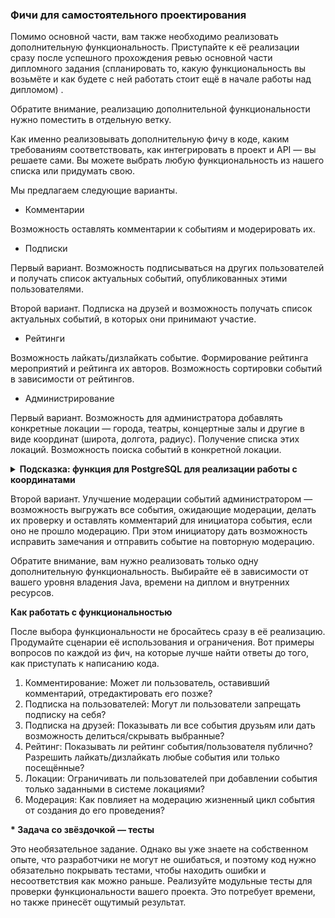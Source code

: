### Фичи для самостоятельного проектирования

Помимо основной части, вам также необходимо реализовать дополнительную функциональность.
Приступайте к её реализации сразу после успешного прохождения ревью основной части дипломного задания
(спланировать то, какую функциональность вы возьмёте и как будете с ней работать стоит ещё в начале работы над дипломом)
.

Обратите внимание, реализацию дополнительной функциональности нужно поместить в отдельную ветку.

Как именно реализовывать дополнительную фичу в коде, каким требованиям соответствовать,
как интегрировать в проект и API — вы решаете сами.
Вы можете выбрать любую функциональность из нашего списка или придумать свою.

Мы предлагаем следующие варианты.

- Комментарии

Возможность оставлять комментарии к событиям и модерировать их.

- Подписки

Первый вариант. Возможность подписываться на других пользователей и получать список актуальных событий, опубликованных
этими пользователями.

Второй вариант. Подписка на друзей и возможность получать список актуальных событий, в которых они принимают участие.

- Рейтинги

Возможность лайкать/дизлайкать событие. Формирование рейтинга мероприятий и рейтинга их авторов.
Возможность сортировки событий в зависимости от рейтингов.

- Администрирование

Первый вариант. Возможность для администратора добавлять конкретные локации — города,
театры, концертные залы и другие в виде координат (широта, долгота, радиус). Получение списка этих локаций.
Возможность поиска событий в конкретной локации.

<details><summary><b>Подсказка: функция для PostgreSQL для реализации работы с координатами</b></summary>
Эта функция принимает на вход координаты (градусы широты и долготы) двух точек и вычисляет дистанцию между ними.
Её можно использовать для упрощённой проверки, попадает ли локация проведения события в заданную область.
Если дистанция от локации события до центра окружности (выбранной области) не превышает радиус этой окружности,
значит, оно проходит в выборку.

    CREATE OR REPLACE FUNCTION distance(lat1 float, lon1 float, lat2 float, lon2 float)
        RETURNS float
    AS
    '
    declare
        dist float = 0;
        rad_lat1 float;
        rad_lat2 float;
        theta float;
        rad_theta float;
    BEGIN
        IF lat1 = lat2 AND lon1 = lon2
        THEN
            RETURN dist;
        ELSE
            -- переводим градусы широты в радианы
            rad_lat1 = pi() * lat1 / 180;
            -- переводим градусы долготы в радианы
            rad_lat2 = pi() * lat2 / 180;
            -- находим разность долгот
            theta = lon1 - lon2;
            -- переводим градусы в радианы
            rad_theta = pi() * theta / 180;
            -- находим длину ортодромии
            dist = sin(rad_lat1) * sin(rad_lat2) + cos(rad_lat1) * cos(rad_lat2) * cos(rad_theta);

            IF dist > 1
                THEN dist = 1;
            END IF;

            dist = acos(dist);
            -- переводим радианы в градусы
            dist = dist * 180 / pi();
            -- переводим градусы в километры
            dist = dist * 60 * 1.8524;

            RETURN dist;
        END IF;
    END;
    '
    LANGUAGE PLPGSQL;

</details>

Второй вариант. Улучшение модерации событий администратором — возможность выгружать все события, ожидающие модерации,
делать их проверку и оставлять комментарий для инициатора события, если оно не прошло модерацию.
При этом инициатору дать возможность исправить замечания и отправить событие на повторную модерацию.

Обратите внимание, вам нужно реализовать только одну дополнительную функциональность.
Выбирайте её в зависимости от вашего уровня владения Java, времени на диплом и внутренних ресурсов.

**Как работать с функциональностью**

После выбора функциональности не бросайтесь сразу в её реализацию. Продумайте сценарии её использования и ограничения.
Вот примеры вопросов по каждой из фич, на которые лучше найти ответы до того, как приступать к написанию кода.

1. Комментирование: Может ли пользователь, оставивший комментарий, отредактировать его позже?
2. Подписка на пользователей: Могут ли пользователи запрещать подписку на себя?
3. Подписка на друзей: Показывать ли все события друзьям или дать возможность делиться/скрывать выбранные?
4. Рейтинг: Показывать ли рейтинг события/пользователя публично?
   Разрешить лайкать/дизлайкать любые события или только посещённые?
5. Локации: Ограничивать ли пользователей при добавлении события только заданными в системе локациями?
6. Модерация: Как повлияет на модерацию жизненный цикл события от создания до его проведения?

**\* Задача со звёздочкой — тесты**

Это необязательное задание. Однако вы уже знаете на собственном опыте, что разработчики не могут не ошибаться,
и поэтому код нужно обязательно покрывать тестами, чтобы находить ошибки и несоответствия как можно раньше.
Реализуйте модульные тесты для проверки функциональности вашего проекта.
Это потребует времени, но также принесёт ощутимый результат.